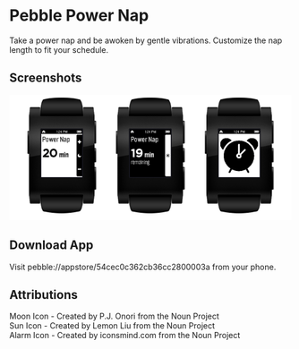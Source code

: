 # Pebble Power Nap
Take a power nap and be awoken by gentle vibrations. Customize the nap length to fit your schedule.

## Screenshots
![Image](https://raw.githubusercontent.com/JessicaYeh/PebblePowerNap/master/pebble_store_resources/header_image.png)

## Download App
Visit pebble://appstore/54cec0c362cb36cc2800003a from your phone.

## Attributions
Moon Icon - Created by P.J. Onori from the Noun Project  
Sun Icon - Created by Lemon Liu from the Noun Project  
Alarm Icon - Created by iconsmind.com from the Noun Project